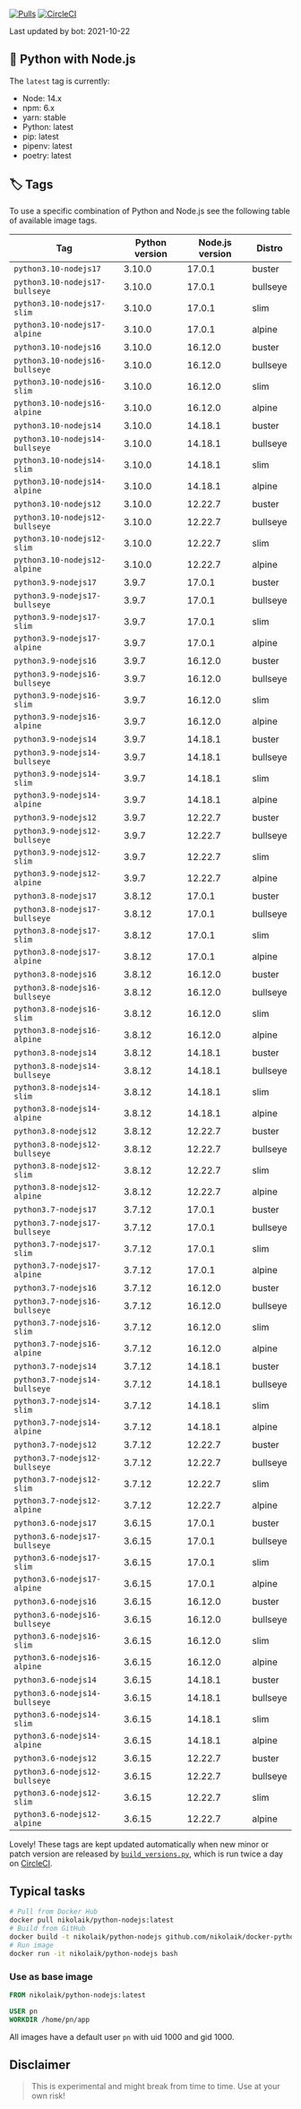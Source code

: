 [![Pulls](https://img.shields.io/docker/pulls/nikolaik/python-nodejs.svg?style=flat-square)](https://hub.docker.com/r/nikolaik/python-nodejs/)
[![CircleCI](https://img.shields.io/circleci/project/github/nikolaik/docker-python-nodejs.svg?style=flat-square)](https://circleci.com/gh/nikolaik/docker-python-nodejs)

Last updated by bot: 2021-10-22

## 🐳 Python with Node.js 
The `latest` tag is currently:

- Node: 14.x
- npm: 6.x
- yarn: stable
- Python: latest
- pip: latest
- pipenv: latest
- poetry: latest

## 🏷 Tags
To use a specific combination of Python and Node.js see the following table of available image tags.

Tag | Python version | Node.js version | Distro
--- | --- | --- | ---
`python3.10-nodejs17` | 3.10.0 | 17.0.1 | buster
`python3.10-nodejs17-bullseye` | 3.10.0 | 17.0.1 | bullseye
`python3.10-nodejs17-slim` | 3.10.0 | 17.0.1 | slim
`python3.10-nodejs17-alpine` | 3.10.0 | 17.0.1 | alpine
`python3.10-nodejs16` | 3.10.0 | 16.12.0 | buster
`python3.10-nodejs16-bullseye` | 3.10.0 | 16.12.0 | bullseye
`python3.10-nodejs16-slim` | 3.10.0 | 16.12.0 | slim
`python3.10-nodejs16-alpine` | 3.10.0 | 16.12.0 | alpine
`python3.10-nodejs14` | 3.10.0 | 14.18.1 | buster
`python3.10-nodejs14-bullseye` | 3.10.0 | 14.18.1 | bullseye
`python3.10-nodejs14-slim` | 3.10.0 | 14.18.1 | slim
`python3.10-nodejs14-alpine` | 3.10.0 | 14.18.1 | alpine
`python3.10-nodejs12` | 3.10.0 | 12.22.7 | buster
`python3.10-nodejs12-bullseye` | 3.10.0 | 12.22.7 | bullseye
`python3.10-nodejs12-slim` | 3.10.0 | 12.22.7 | slim
`python3.10-nodejs12-alpine` | 3.10.0 | 12.22.7 | alpine
`python3.9-nodejs17` | 3.9.7 | 17.0.1 | buster
`python3.9-nodejs17-bullseye` | 3.9.7 | 17.0.1 | bullseye
`python3.9-nodejs17-slim` | 3.9.7 | 17.0.1 | slim
`python3.9-nodejs17-alpine` | 3.9.7 | 17.0.1 | alpine
`python3.9-nodejs16` | 3.9.7 | 16.12.0 | buster
`python3.9-nodejs16-bullseye` | 3.9.7 | 16.12.0 | bullseye
`python3.9-nodejs16-slim` | 3.9.7 | 16.12.0 | slim
`python3.9-nodejs16-alpine` | 3.9.7 | 16.12.0 | alpine
`python3.9-nodejs14` | 3.9.7 | 14.18.1 | buster
`python3.9-nodejs14-bullseye` | 3.9.7 | 14.18.1 | bullseye
`python3.9-nodejs14-slim` | 3.9.7 | 14.18.1 | slim
`python3.9-nodejs14-alpine` | 3.9.7 | 14.18.1 | alpine
`python3.9-nodejs12` | 3.9.7 | 12.22.7 | buster
`python3.9-nodejs12-bullseye` | 3.9.7 | 12.22.7 | bullseye
`python3.9-nodejs12-slim` | 3.9.7 | 12.22.7 | slim
`python3.9-nodejs12-alpine` | 3.9.7 | 12.22.7 | alpine
`python3.8-nodejs17` | 3.8.12 | 17.0.1 | buster
`python3.8-nodejs17-bullseye` | 3.8.12 | 17.0.1 | bullseye
`python3.8-nodejs17-slim` | 3.8.12 | 17.0.1 | slim
`python3.8-nodejs17-alpine` | 3.8.12 | 17.0.1 | alpine
`python3.8-nodejs16` | 3.8.12 | 16.12.0 | buster
`python3.8-nodejs16-bullseye` | 3.8.12 | 16.12.0 | bullseye
`python3.8-nodejs16-slim` | 3.8.12 | 16.12.0 | slim
`python3.8-nodejs16-alpine` | 3.8.12 | 16.12.0 | alpine
`python3.8-nodejs14` | 3.8.12 | 14.18.1 | buster
`python3.8-nodejs14-bullseye` | 3.8.12 | 14.18.1 | bullseye
`python3.8-nodejs14-slim` | 3.8.12 | 14.18.1 | slim
`python3.8-nodejs14-alpine` | 3.8.12 | 14.18.1 | alpine
`python3.8-nodejs12` | 3.8.12 | 12.22.7 | buster
`python3.8-nodejs12-bullseye` | 3.8.12 | 12.22.7 | bullseye
`python3.8-nodejs12-slim` | 3.8.12 | 12.22.7 | slim
`python3.8-nodejs12-alpine` | 3.8.12 | 12.22.7 | alpine
`python3.7-nodejs17` | 3.7.12 | 17.0.1 | buster
`python3.7-nodejs17-bullseye` | 3.7.12 | 17.0.1 | bullseye
`python3.7-nodejs17-slim` | 3.7.12 | 17.0.1 | slim
`python3.7-nodejs17-alpine` | 3.7.12 | 17.0.1 | alpine
`python3.7-nodejs16` | 3.7.12 | 16.12.0 | buster
`python3.7-nodejs16-bullseye` | 3.7.12 | 16.12.0 | bullseye
`python3.7-nodejs16-slim` | 3.7.12 | 16.12.0 | slim
`python3.7-nodejs16-alpine` | 3.7.12 | 16.12.0 | alpine
`python3.7-nodejs14` | 3.7.12 | 14.18.1 | buster
`python3.7-nodejs14-bullseye` | 3.7.12 | 14.18.1 | bullseye
`python3.7-nodejs14-slim` | 3.7.12 | 14.18.1 | slim
`python3.7-nodejs14-alpine` | 3.7.12 | 14.18.1 | alpine
`python3.7-nodejs12` | 3.7.12 | 12.22.7 | buster
`python3.7-nodejs12-bullseye` | 3.7.12 | 12.22.7 | bullseye
`python3.7-nodejs12-slim` | 3.7.12 | 12.22.7 | slim
`python3.7-nodejs12-alpine` | 3.7.12 | 12.22.7 | alpine
`python3.6-nodejs17` | 3.6.15 | 17.0.1 | buster
`python3.6-nodejs17-bullseye` | 3.6.15 | 17.0.1 | bullseye
`python3.6-nodejs17-slim` | 3.6.15 | 17.0.1 | slim
`python3.6-nodejs17-alpine` | 3.6.15 | 17.0.1 | alpine
`python3.6-nodejs16` | 3.6.15 | 16.12.0 | buster
`python3.6-nodejs16-bullseye` | 3.6.15 | 16.12.0 | bullseye
`python3.6-nodejs16-slim` | 3.6.15 | 16.12.0 | slim
`python3.6-nodejs16-alpine` | 3.6.15 | 16.12.0 | alpine
`python3.6-nodejs14` | 3.6.15 | 14.18.1 | buster
`python3.6-nodejs14-bullseye` | 3.6.15 | 14.18.1 | bullseye
`python3.6-nodejs14-slim` | 3.6.15 | 14.18.1 | slim
`python3.6-nodejs14-alpine` | 3.6.15 | 14.18.1 | alpine
`python3.6-nodejs12` | 3.6.15 | 12.22.7 | buster
`python3.6-nodejs12-bullseye` | 3.6.15 | 12.22.7 | bullseye
`python3.6-nodejs12-slim` | 3.6.15 | 12.22.7 | slim
`python3.6-nodejs12-alpine` | 3.6.15 | 12.22.7 | alpine

Lovely! These tags are kept updated automatically when new minor or patch version are released by [`build_versions.py`](./build_versions.py), which is run twice a day on [CircleCI](https://circleci.com/gh/nikolaik/docker-python-nodejs).

## Typical tasks
```bash
# Pull from Docker Hub
docker pull nikolaik/python-nodejs:latest
# Build from GitHub
docker build -t nikolaik/python-nodejs github.com/nikolaik/docker-python-nodejs
# Run image
docker run -it nikolaik/python-nodejs bash
```

### Use as base image
```Dockerfile
FROM nikolaik/python-nodejs:latest

USER pn
WORKDIR /home/pn/app
```

All images have a default user `pn` with uid 1000 and gid 1000.

## Disclaimer
> This is experimental and might break from time to time. Use at your own risk!
